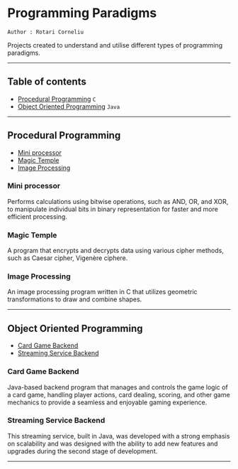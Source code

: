 # Programming Paradigms

`Author : Rotari Corneliu`

Projects created to understand and utilise different types of programming paradigms.

---

## Table of contents

- [Procedural Programming](#procedural-programming) `C`
- [Object Oriented Programming](#object-oriented-programming) `Java`

---

## Procedural Programming

- [Mini processor](procedural-programming/miniprocessor)
- [Magic Temple](procedural-programming/magic-temple/)
- [Image Processing](procedural-programming/image-processing)


### Mini processor

Performs calculations using bitwise operations, such as AND, OR, and XOR, to manipulate individual bits in binary representation for faster and more efficient processing.

### Magic Temple

A program that encrypts and decrypts data using various cipher methods, such as Caesar cipher, Vigenère ciphere.

### Image Processing

An image processing program written in C that utilizes geometric transformations to draw and combine shapes.

---

## Object Oriented Programming

- [Card Game Backend](object-oriented-programming/card-game-backend)
- [Streaming Service Backend](object-oriented-programming/streaming-service-backend)

### Card Game Backend

Java-based backend program that manages and controls the game logic of a card game, handling player actions, card dealing, scoring, and other game mechanics to provide a seamless and enjoyable gaming experience.

### Streaming Service Backend

This streaming service, built in Java, was developed with a strong emphasis on scalability and was designed with the ability to add new features and upgrades during the second stage of development.

---

